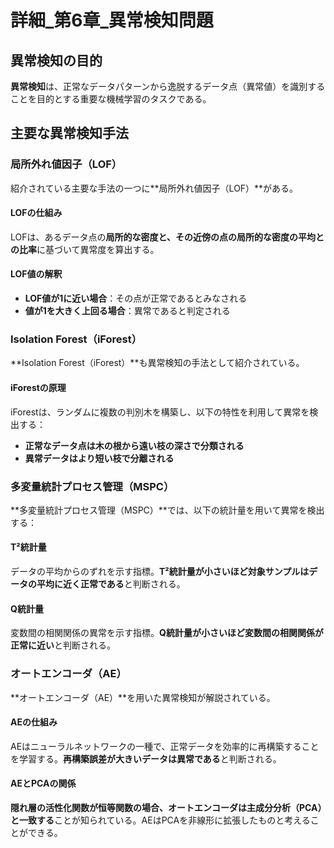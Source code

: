 # 詳細_第6章_異常検知問題

## 異常検知の目的

**異常検知**は、正常なデータパターンから逸脱するデータ点（異常値）を識別することを目的とする重要な機械学習のタスクである。

## 主要な異常検知手法

### 局所外れ値因子（LOF）

紹介されている主要な手法の一つに**局所外れ値因子（LOF）**がある。

#### LOFの仕組み
LOFは、あるデータ点の**局所的な密度と、その近傍の点の局所的な密度の平均との比率**に基づいて異常度を算出する。

#### LOF値の解釈
- **LOF値が1に近い場合**：その点が正常であるとみなされる
- **値が1を大きく上回る場合**：異常であると判定される

### Isolation Forest（iForest）

**Isolation Forest（iForest）**も異常検知の手法として紹介されている。

#### iForestの原理
iForestは、ランダムに複数の判別木を構築し、以下の特性を利用して異常を検出する：
- **正常なデータ点は木の根から遠い枝の深さで分類される**
- **異常データはより短い枝で分離される**

### 多変量統計プロセス管理（MSPC）

**多変量統計プロセス管理（MSPC）**では、以下の統計量を用いて異常を検出する：

#### T²統計量
データの平均からのずれを示す指標。**T²統計量が小さいほど対象サンプルはデータの平均に近く正常である**と判断される。

#### Q統計量
変数間の相関関係の異常を示す指標。**Q統計量が小さいほど変数間の相関関係が正常に近い**と判断される。

### オートエンコーダ（AE）

**オートエンコーダ（AE）**を用いた異常検知が解説されている。

#### AEの仕組み
AEはニューラルネットワークの一種で、正常データを効率的に再構築することを学習する。**再構築誤差が大きいデータは異常である**と判断される。

#### AEとPCAの関係
**隠れ層の活性化関数が恒等関数の場合、オートエンコーダは主成分分析（PCA）と一致する**ことが知られている。AEはPCAを非線形に拡張したものと考えることができる。
